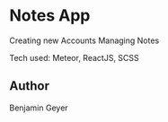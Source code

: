 # Notes App

Creating new Accounts
Managing Notes

Tech used: Meteor, ReactJS, SCSS

## Author
Benjamin Geyer
